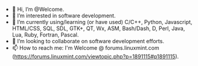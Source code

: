 - 👋 Hi, I’m @Welcome.
- 👀 I’m interested in software development.
- 🌱 I’m currently using/learning (or have used) C/C++, Python, Javascript, HTML/CSS, SQL, SDL, GTK+, QT, Wx, ASM, Bash/Dash, D, Perl, Java, Lua, Ruby, Fortran, Pascal.
- 💞️ I’m looking to collaborate on software development efforts.
- 📫 How to reach me: I'm Welcome @ forums.linuxmint.com (https://forums.linuxmint.com/viewtopic.php?p=1891115#p1891115).

<!---
Welcome-Leroy/Welcome-Leroy is a ✨ special ✨ repository because its `README.md` (this file) appears on your GitHub profile.
You can click the Preview link to take a look at your changes.
--->
